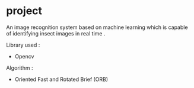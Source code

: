 # project
An image recognition system based on machine learning which is capable of identifying insect images in real time .

Library used :
- Opencv

Algorithm :
- Oriented Fast and Rotated Brief (ORB)
